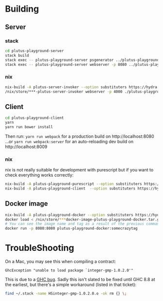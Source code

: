 # Building

## Server

### stack

```sh
cd plutus-playground-server
stack build
stack exec -- plutus-playground-server psgenerator ../plutus-playground-client/src/
stack exec -- plutus-playground-server webserver -p 8080 ../plutus-playground-client/dist/
```

### nix

```sh
nix-build -A plutus-server-invoker --option substituters https://hydra.iohk.io --option require-sigs false
/nix/store/***-plutus-server-invoker webserver -p 4000 ./plutus-playground/plutus-playground-client/dist
```

## Client

```sh
cd plutus-playground-client
yarn
yarn run bower install
```

Then run: `yarn run webpack` for a production build on http://localhost:8080
...or `yarn run webpack:server` for an auto-reloading dev build on http://localhost:8009

### nix

nix is not really suitable for development with purescript but if you want to check everything works correctly:

```sh
nix-build -A plutus-playground-purescript --option substituters https://hydra.iohk.io --option require-sigs false
nix-build -A plutus-playground-client  --option substituters https://hydra.iohk.io --option require-sigs false
```

## Docker image

```sh
nix-build -A plutus-playground-docker --option substituters https://hydra.iohk.io --option require-sigs false
docker load < /nix/store/***docker-image-plutus-playground-docker.tar.gz
# You can see the image name and tag as a result of the previous command and use it below
docker run -p 8080:8080 plutus-playground-docker:somecrazytag
```

# TroubleShooting

On a Mac, you may see this when compiling a contract:

```
GhcException "unable to load package `integer-gmp-1.0.2.0'"
```

This is due to a [GHC
bug](https://ghc.haskell.org/trac/ghc/ticket/15105). Sadly this isn't
slated to be fixed until GHC 8.8 at the earliest, but there's a simple
workaround (listed in that ticket):

``` sh
find ~/.stack -name HSinteger-gmp-1.0.2.0.o -ok rm {} \;
```
